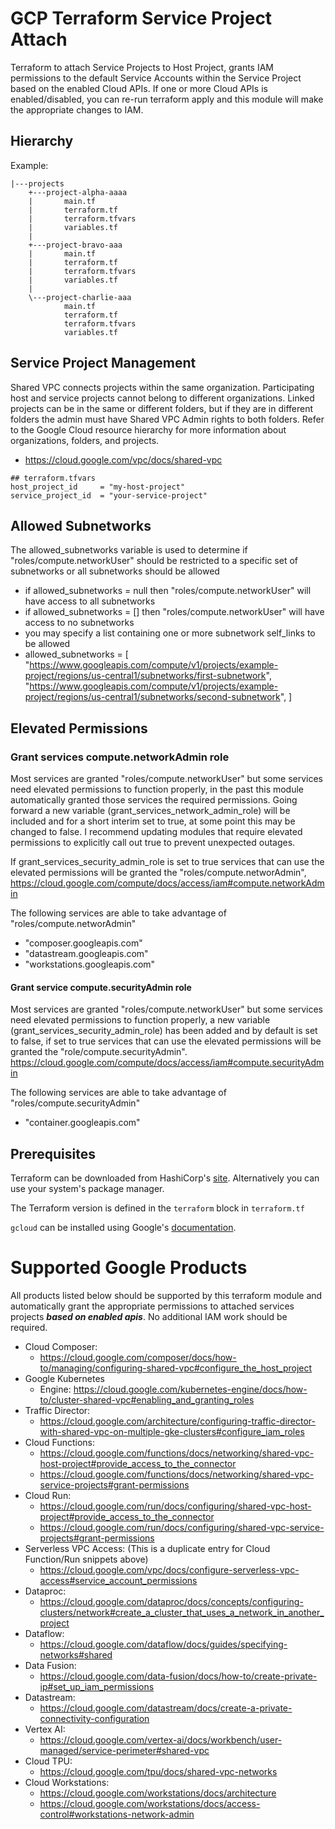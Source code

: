 # GCP Terraform Service Project Attach
Terraform to attach Service Projects to Host Project, grants IAM permissions to the default Service Accounts within the Service Project based on the enabled Cloud APIs. If one or more Cloud APIs is enabled/disabled, you can re-run terraform apply and this module will make the appropriate changes to IAM.

## Hierarchy
Example:
```
|---projects
    +---project-alpha-aaaa
    |       main.tf
    |       terraform.tf
    |       terraform.tfvars
    |       variables.tf
    |
    +---project-bravo-aaa
    |       main.tf
    |       terraform.tf
    |       terraform.tfvars
    |       variables.tf
    |
    \---project-charlie-aaa
            main.tf
            terraform.tf
            terraform.tfvars
            variables.tf
```

## Service Project Management
Shared VPC connects projects within the same organization. Participating host and service projects cannot belong to different organizations. Linked projects can be in the same or different folders, but if they are in different folders the admin must have Shared VPC Admin rights to both folders. Refer to the Google Cloud resource hierarchy for more information about organizations, folders, and projects.
- https://cloud.google.com/vpc/docs/shared-vpc


```
## terraform.tfvars
host_project_id     = "my-host-project"
service_project_id  = "your-service-project"
```

## Allowed Subnetworks
The allowed_subnetworks variable is used to determine if "roles/compute.networkUser" should be restricted to a specific set of subnetworks or all subnetworks should be allowed
  - if allowed_subnetworks = null then "roles/compute.networkUser" will have access to all subnetworks
  - if allowed_subnetworks = [] then "roles/compute.networkUser" will have access to no subnetworks
  - you may specify a list containing one or more subnetwork self_links to be allowed
  - allowed_subnetworks = [
      "https://www.googleapis.com/compute/v1/projects/example-project/regions/us-central1/subnetworks/first-subnetwork",
      "https://www.googleapis.com/compute/v1/projects/example-project/regions/us-central1/subnetworks/second-subnetwork",
    ]


## Elevated Permissions
### Grant services compute.networkAdmin role
Most services are granted "roles/compute.networkUser" but some services need elevated permissions to function properly, in the past this module automatically granted those services the required permissions. Going forward a new variable (grant_services_network_admin_role) will be included and for a short interim set to true, at some point this may be changed to false. I recommend updating modules that require elevated permissions to explicitly call out true to prevent unexpected outages.

If grant_services_security_admin_role is set to true services that can use the elevated permissions will be granted the "roles/compute.networAdmin", https://cloud.google.com/compute/docs/access/iam#compute.networkAdmin

The following services are able to take advantage of "roles/compute.networAdmin"
- "composer.googleapis.com"
- "datastream.googleapis.com"
- "workstations.googleapis.com"

#### Grant service compute.securityAdmin role
Most services are granted "roles/compute.networkUser" but some services need elevated permissions to function properly, a new variable (grant_services_security_admin_role) has been added and by default is set to false, if set to true services that can use the elevated permissions will be granted the "role/compute.securityAdmin". https://cloud.google.com/compute/docs/access/iam#compute.securityAdmin

The following services are able to take advantage of "roles/compute.securityAdmin"
- "container.googleapis.com"

## Prerequisites
Terraform can be downloaded from HashiCorp's [site](https://www.terraform.io/downloads.html).
Alternatively you can use your system's package manager.

The Terraform version is defined in the `terraform` block in `terraform.tf`

`gcloud` can be installed using Google's [documentation](https://cloud.google.com/sdk/docs/install).

# Supported Google Products
All products listed below should be supported by this terraform module and automatically grant the appropriate permissions to attached services projects <b><i>based on enabled apis</i></b>. No additional IAM work should be required.
- Cloud Composer:
  - https://cloud.google.com/composer/docs/how-to/managing/configuring-shared-vpc#configure_the_host_project
- Google Kubernetes
  - Engine: https://cloud.google.com/kubernetes-engine/docs/how-to/cluster-shared-vpc#enabling_and_granting_roles
- Traffic Director:
  - https://cloud.google.com/architecture/configuring-traffic-director-with-shared-vpc-on-multiple-gke-clusters#configure_iam_roles
- Cloud Functions: 
  - https://cloud.google.com/functions/docs/networking/shared-vpc-host-project#provide_access_to_the_connector
  - https://cloud.google.com/functions/docs/networking/shared-vpc-service-projects#grant-permissions
- Cloud Run:
  - https://cloud.google.com/run/docs/configuring/shared-vpc-host-project#provide_access_to_the_connector
  - https://cloud.google.com/run/docs/configuring/shared-vpc-service-projects#grant-permissions
- Serverless VPC Access: (This is a duplicate entry for Cloud Function/Run snippets above)
  - https://cloud.google.com/vpc/docs/configure-serverless-vpc-access#service_account_permissions
- Dataproc:
  - https://cloud.google.com/dataproc/docs/concepts/configuring-clusters/network#create_a_cluster_that_uses_a_network_in_another_project
- Dataflow:
  - https://cloud.google.com/dataflow/docs/guides/specifying-networks#shared
- Data Fusion:
  - https://cloud.google.com/data-fusion/docs/how-to/create-private-ip#set_up_iam_permissions  
- Datastream:
  - https://cloud.google.com/datastream/docs/create-a-private-connectivity-configuration
- Vertex AI:
  - https://cloud.google.com/vertex-ai/docs/workbench/user-managed/service-perimeter#shared-vpc
- Cloud TPU:
  - https://cloud.google.com/tpu/docs/shared-vpc-networks
- Cloud Workstations:
  - https://cloud.google.com/workstations/docs/architecture
  - https://cloud.google.com/workstations/docs/access-control#workstations-network-admin
  